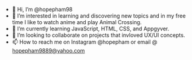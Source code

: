 - 👋 Hi, I’m @hopepham98
- 👀 I’m interested in learning and discovering new topics and in my free time I like to watch anime and play Animal Crossing.
- 🌱 I’m currently learning JavaScript, HTML, CSS, and Appgyver.
- 💞️ I’m looking to collaborate on projects that invloved UX/UI concepts.
- 📫 How to reach me on Instagram @hopepham or email @ hopepham9889@yahoo.com

<!---
hopepham98/hopepham98 is a ✨ special ✨ repository because its `README.md` (this file) appears on your GitHub profile.
You can click the Preview link to take a look at your changes.
--->
